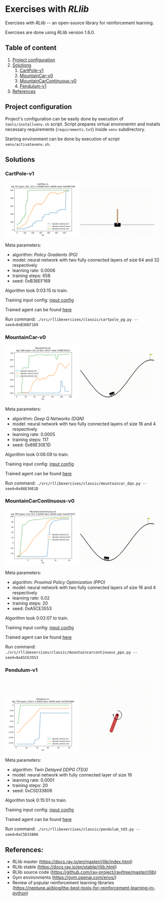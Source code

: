# Exercises with *RLlib*

Exercises with *RLlib* -- an open-source library for reinforcement learning.

Exercises are done using *RLlib* version 1.6.0.


## Table of content

 1. [Project configuration](#project_configuration)
 2. [Solutions](#solutions)
     1. [CartPole-v1](#solution_cartpole)
     2. [MountainCar-v0](#solution_mountaincar)
     3. [MountainCarContinuous-v0](#solution_mountaincarcontinuous)
     4. [Pendulum-v1](#solution_pendulum)
 3. [References](#references)


## <a name="project_configuration"></a>Project configuration

Project's configuration can be easily done by execution of `tools/installvenv.sh` script. Script prepares virtual environemtn and installs necessary requirements (`requirements.txt`) inside `venv` subdirectory.

Starting environment can be done by execution of script `venv/activatevenv.sh`. 


## <a name="solutions"></a>Solutions

### <a name="solution_cartpole"></a>CartPole-v1

[![CartPole-v1 PG](doc/solution/classic/cartpole-v1/cartpole-v1-pg-small.png "CartPole-v1 PG")](doc/solution/classic/cartpole-v1/cartpole-v1-pg.png)
[![CartPole-v1 PG](doc/solution/classic/cartpole-v1/cartpole-v1-pg-small.gif "CartPole-v1 PG")](doc/solution/classic/cartpole-v1/cartpole-v1-pg.mp4)

Meta parameters:
- algorithm: *Policy Gradients (PG)*
- model: neural network with two fully connected layers of size 64 and 32 respectively
- learning rate: 0.0006
- training steps: 658
- seed: 0xB36EF169

Algorithm took 0:03:15 to train.

Training input config: [input config](doc/solution/classic/cartpole-v1/cartpole-v1-pg.cfg)

Trained agent can be found [here](doc/solution/classic/cartpole-v1/cartpole-v1-pg-agent.zip)

Run command: `./src/rllibexercises/classic/cartpole_pg.py --seed=0xB36EF169`

### <a name="solution_mountaincar"></a>MountainCar-v0

[![MountainCar-v0 DQN](doc/solution/classic/mountaincar-v0/mountaincar-v0-dqn-small.png "MountainCar-v0 DQN")](doc/solution/classic/mountaincar-v0/mountaincar-v0-dqn.png)
[![MountainCar-v0 DQN](doc/solution/classic/mountaincar-v0/mountaincar-v0-dqn-small.gif "MountainCar-v0 DQN")](doc/solution/classic/mountaincar-v0/mountaincar-v0-dqn.mp4)

Meta parameters:
- algorithm: *Deep Q Networks (DQN)*
- model: neural network with two fully connected layers of size 16 and 4 respectively
- learning rate: 0.0005
- training steps: 117
- seed: 0x88E30E1D

Algorithm took 0:06:09 to train.

Training input config: [input config](doc/solution/classic/mountaincar-v0/mountaincar-v0-dqn.cfg)

Trained agent can be found [here](doc/solution/classic/mountaincar-v0/mountaincar-v0-dqn-agent.zip)

Run command: `./src/rllibexercises/classic/mountaincar_dqn.py --seed=0x88E30E1D`

### <a name="solution_mountaincarcontinuous"></a>MountainCarContinuous-v0

[![MountainCarContinuous-v0 PPO](doc/solution/classic/mountaincarcontinuous-v0/mountaincarcontinuous-v0-ppo-small.png "MountainCarContinuous-v0 PPO")](doc/solution/classic/mountaincarcontinuous-v0/mountaincarcontinuous-v0-ppo.png)
[![MountainCarContinuous-v0 PPO](doc/solution/classic/mountaincarcontinuous-v0/mountaincarcontinuous-v0-ppo-small.gif "MountainCarContinuous-v0 PPO")](doc/solution/classic/mountaincarcontinuous-v0/mountaincarcontinuous-v0-ppo.mp4)

Meta parameters:
- algorithm: *Proximal Policy Optimization (PPO)*
- model: neural network with two fully connected layers of size 16 and 4 respectively
- learning rate: 0.02
- training steps: 20
- seed: 0xA5CE3553

Algorithm took 0:02:07 to train.

Training input config: [input config](doc/solution/classic/mountaincarcontinuous-v0/mountaincarcontinuous-v0-ppo.cfg)

Trained agent can be found [here](doc/solution/classic/mountaincarcontinuous-v0/mountaincarcontinuous-v0-ppo-agent.zip)

Run command: `./src/rllibexercises/classic/mountaincarcontinuous_ppo.py --seed=0xA5CE3553`

### <a name="solution_pendulum"></a>Pendulum-v1

[![Pendulum-v1 TD3](doc/solution/classic/pendulum-v1/pendulum-v1-td3-small.png "Pendulum-v1 TD3")](doc/solution/classic/pendulum-v1/pendulum-v1-td3.png)
[![Pendulum-v1 TD3](doc/solution/classic/pendulum-v1/pendulum-v1-td3-small.gif "Pendulum-v1 TD3")](doc/solution/classic/pendulum-v1/pendulum-v1-td3.mp4)

Meta parameters:
- algorithm: *Twin Delayed DDPG (TD3)*
- model: neural network with fully connected layer of size 16
- learning rate: 0.0001
- training steps: 20
- seed: 0xC5D33806

Algorithm took 0:15:01 to train.

Training input config: [input config](doc/solution/classic/pendulum-v1/pendulum-v1-td3.cfg)

Trained agent can be found [here](doc/solution/classic/pendulum-v1/pendulum-v1-td3-agent.zip)

Run command: `./src/rllibexercises/classic/pendulum_td3.py --seed=0xC5D33806`


## References:

- RLlib master (https://docs.ray.io/en/master/rllib/index.html)
- RLlib stable (https://docs.ray.io/en/stable/rllib.html)
- RLlib source code (https://github.com/ray-project/ray/tree/master/rllib)
- Gym environments (https://gym.openai.com/envs/)
- Review of popular reinforcement learning libraries (https://neptune.ai/blog/the-best-tools-for-reinforcement-learning-in-python)
